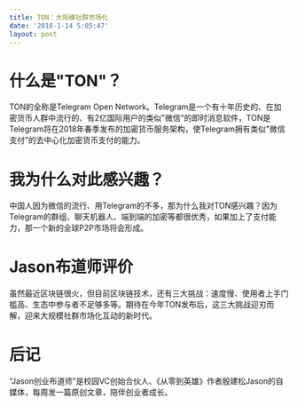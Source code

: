 ```yaml
---
title: TON：大规模社群市场化
date: '2018-1-14 5:05:47'
layout: post
---
```


# 什么是"TON"？

TON的全称是Telegram Open Network。Telegram是一个有十年历史的、在加密货币人群中流行的、有2亿国际用户的类似"微信"的即时消息软件，TON是Telegram将在2018年春季发布的加密货币服务架构，使Telegram拥有类似"微信支付"的去中心化加密货币支付的能力。

# 我为什么对此感兴趣？

中国人因为微信的流行、用Telegram的不多，那为什么我对TON感兴趣？因为Telegram的群组、聊天机器人、端到端的加密等都很优秀，如果加上了支付能力，那一个新的全球P2P市场将会形成。

# Jason布道师评价

虽然最近区块链很火，但目前区块链技术，还有三大挑战：速度慢、使用者上手门槛高、生态中参与者不足够多等。期待在今年TON发布后，这三大挑战迎刃而解，迎来大规模社群市场化互动的新时代。

# 后记

“Jason创业布道师”是校园VC创始合伙人、《从零到英雄》作者殷建松Jason的自媒体，每周发一篇原创文章，陪伴创业者成长。
